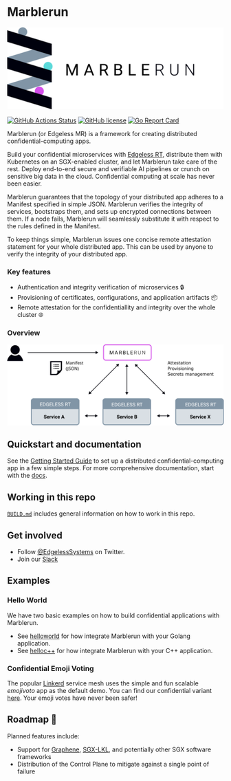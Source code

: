 # Marblerun

![logo](docs/assets/mr_logo.svg)

[![GitHub Actions Status][github-actions-badge]][github-actions]
[![GitHub license][license-badge]](LICENSE)
[![Go Report Card][go-report-card-badge]][go-report-card]

Marblerun (or Edgeless MR) is a framework for creating distributed confidential-computing apps.

Build your confidential microservices with [Edgeless RT][edgelessrt], distribute them with Kubernetes on an SGX-enabled cluster, and let Marblerun take care of the rest. Deploy end-to-end secure and verifiable AI pipelines or crunch on sensitive big data in the cloud. Confidential computing at scale has never been easier.

Marblerun guarantees that the topology of your distributed app adheres to a Manifest specified in simple JSON. Marblerun verifies the integrity of services, bootstraps them, and sets up encrypted connections between them. If a node fails, Marblerun will seamlessly substitute it with respect to the rules defined in the Manifest.

To keep things simple, Marblerun issues one concise remote attestation statement for your whole distributed app. This can be used by anyone to verify the integrity of your distributed app.

### Key features

* Authentication and integrity verification of microservices :lock:
* Provisioning of certificates, configurations, and application artifacts :package:
* Remote attestation for the confidentiallity and integrity over the whole cluster :globe_with_meridians:

### Overview

<img src="docs/assets/overview.svg" alt="overview" width="600"/>

## Quickstart and documentation

See the [Getting Started Guide](TODO) to set up a distributed confidential-computing app in a few simple steps.
For more comprehensive documentation, start with the [docs](TODO).

## Working in this repo

[`BUILD.md`](BUILD.md) includes general information on how to work in this repo.

## Get involved

* Follow [@EdgelessSystems][twitter] on Twitter.
* Join our [Slack][slack]

## Examples

### Hello World

We have two basic examples on how to build confidential applications with Marblerun.

* See [helloworld](samples/helloworld) for how integrate Marblerun with your Golang application.
* See [helloc++](samples/helloc++) for how integrate Marblerun with your C++ application.

### Confidential Emoji Voting

The popular [Linkerd][linkerd] service mesh uses the simple and fun scalable *emojivoto* app as the default demo. You can find our confidential variant [here][emojivoto]. Your emoji votes have never been safer!

## Roadmap :rocket:

Planned features include:

* Support for [Graphene][graphene], [SGX-LKL][sgx-lkl], and potentially other SGX software frameworks
* Distribution of the Control Plane to mitigate against a single point of failure

<!-- refs -->
[edgelessrt]: https://github.com/edgelesssys/edgelessrt
[emojivoto]: https://github.com/edgelesssys/emojivoto
[github-actions]: https://github.com/edgelesssys/marblerun/actions
[github-actions-badge]: https://github.com/edgelesssys/marblerun/workflows/Unit%20Tests/badge.svg
[go-report-card]: https://goreportcard.com/report/github.com/edgelesssys/marblerun
[go-report-card-badge]: https://goreportcard.com/badge/github.com/edgelesssys/marblerun
[graphene]: https://github.com/oscarlab/graphene
[license-badge]: https://img.shields.io/github/license/edgelesssys/mesh.svg
[linkerd]: https://linkerd.io
[sgx-lkl]: https://github.com/lsds/sgx-lkl
[slack]: https://join.slack.com/t/confidentialcloud/shared_invite/zt-ix8nzzr6-vVNb6IM76Ab8z9a_5NMJnQ
[twitter]: https://twitter.com/EdgelessSystems
